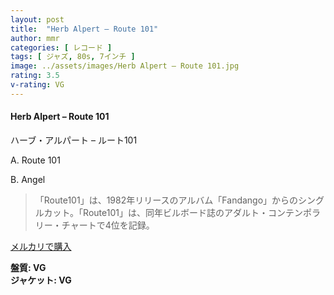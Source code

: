 ```yaml
---
layout: post
title:  "Herb Alpert – Route 101"
author: mmr
categories: [ レコード ]
tags: [ ジャズ, 80s, 7インチ ]
image: ../assets/images/Herb Alpert – Route 101.jpg
rating: 3.5
v-rating: VG
---
```


#### Herb Alpert – Route 101

ハーブ・アルパート – ルート101

A. Route 101

B. Angel

> 「Route101」は、1982年リリースのアルバム「Fandango」からのシングルカット。「Route101」は、同年ビルボード誌のアダルト・コンテンポラリー・チャートで4位を記録。

[メルカリで購入](https://jp.mercari.com/item/m71588915850)

<div class="mt-4 mb-4 d-flex align-items-center">
<strong class="mr-1">盤質: VG</strong>
</div>
<div class="mt-4 mb-4 d-flex align-items-center">
<strong class="mr-1">ジャケット: VG</strong>
</div>
